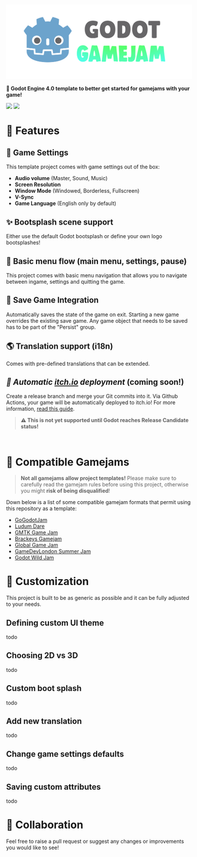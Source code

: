 ![godot-gamejam](logo.png)

**🤖 Godot Engine 4.0 template to better get started for gamejams with your game!**

![](https://img.shields.io/badge/Godot%20Compatible-4.0%2B-%234385B5) [![](https://img.shields.io/discord/785246324793540608.svg?label=&logo=discord&logoColor=ffffff&color=7389D8&labelColor=6A7EC2)](https://discord.com/invite/CKBuE5djXe)

# 🧪 Features

## 🌌 Game Settings

This template project comes with game settings out of the box:

- **Audio volume** (Master, Sound, Music)
- **Screen Resolution**
- **Window Mode** (Windowed, Borderless, Fullscreen)
- **V-Sync**
- **Game Language** (English only by default)

## ✨ Bootsplash scene support

Either use the default Godot bootsplash or define your own logo bootsplashes!

## 🎩 Basic menu flow (main menu, settings, pause)

This project comes with basic menu navigation that allows you to navigate between ingame, settings and quitting the game.

## 💾 Save Game Integration

Automatically saves the state of the game on exit. Starting a new game overrides the existing save game. Any game object that needs to be saved has to be part of the "Persist" group.

## 🌎 Translation support (i18n)

Comes with pre-defined translations that can be extended.

## _🚀 Automatic [itch.io](https://itch.io) deployment_ (coming soon!)

Create a release branch and merge your Git commits into it. Via Github Actions, your game will be automatically deployed to itch.io! For more information, [read this guide](https://bitbra.in/2020/08/01/publish-godot-game-to-itchio.html).

> **⚠ This is not yet supported until Godot reaches Release Candidate status!**

</br>

# 🔌 Compatible Gamejams

> **Not all gamejams allow project templates!** Please make sure to carefully read the gamejam rules before using this project, otherwise you might **risk of being disqualified**!

Down below is a list of some compatible gamejam formats that permit using this repository as a template:

- [GoGodotJam](https://gogodotjam.com/the-jam/)
- [Ludum Dare](https://ldjam.com/events/ludum-dare/rules)
- [GMTK Game Jam](https://itch.io/jam/gmtk-jam-2022)
- [Brackeys Gamejam](https://itch.io/jam/brackeys-7)
- [Global Game Jam](https://globalgamejam.org/news/be-cool-rules)
- [GameDevLondon Summer Jam](https://itch.io/jam/game-dev-london-summer-jam-2021)
- [Godot Wild Jam](https://itch.io/jam/godot-wild-jam-49)

# 🧱 Customization

This project is built to be as generic as possible and it can be fully adjusted to your needs.

## Defining custom UI theme

todo

## Choosing 2D vs 3D

todo

## Custom boot splash

todo

## Add new translation

todo

## Change game settings defaults

todo

## Saving custom attributes

todo

# 🍻 Collaboration

Feel free to raise a pull request or suggest any changes or improvements you would like to see!